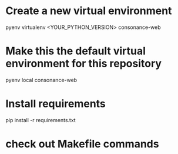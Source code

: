 # Create a new virtual environment
pyenv virtualenv <YOUR_PYTHON_VERSION> consonance-web

# Make this the default virtual environment for this repository
pyenv local consonance-web

# Install requirements
pip install -r requirements.txt

# check out Makefile commands